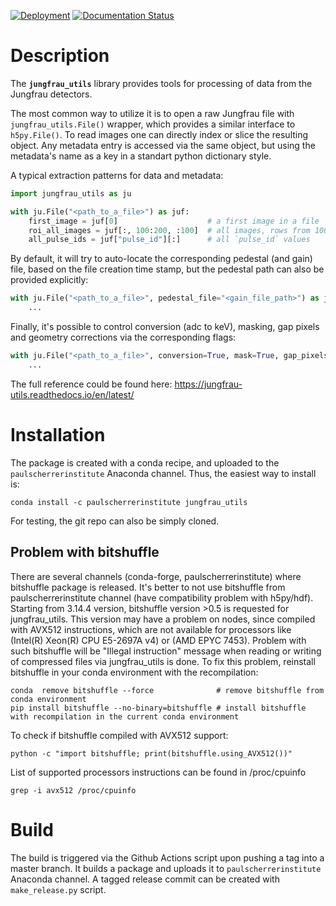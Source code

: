 [![Deployment](https://github.com/paulscherrerinstitute/jungfrau_utils/actions/workflows/deployment.yaml/badge.svg)](https://github.com/paulscherrerinstitute/jungfrau_utils/actions/workflows/deployment.yaml)
[![Documentation Status](https://readthedocs.org/projects/jungfrau-utils/badge/?version=latest)](https://jungfrau-utils.readthedocs.io/en/latest/?badge=latest)

# Description

The **`jungfrau_utils`** library provides tools for processing of data from the Jungfrau detectors.

The most common way to utilize it is to open a raw Jungfrau file with `jungfrau_utils.File()`
wrapper, which provides a similar interface to `h5py.File()`. To read images one can directly
index or slice the resulting object. Any metadata entry is accessed via the same object, but using
the metadata's name as a key in a standart python dictionary style.

A typical extraction patterns for data and metadata:
```python
import jungfrau_utils as ju

with ju.File("<path_to_a_file>") as juf:
    first_image = juf[0]                    # a first image in a file
    roi_all_images = juf[:, 100:200, :100]  # all images, rows from 100 to 200, first 100 columns
    all_pulse_ids = juf["pulse_id"][:]      # all `pulse_id` values
```

By default, it will try to auto-locate the corresponding pedestal (and gain) file, based on the file
creation time stamp, but the pedestal path can also be provided explicitly:
```python
with ju.File("<path_to_a_file>", pedestal_file="<gain_file_path>") as juf:
    ...
```

Finally, it's possible to control conversion (adc to keV), masking, gap pixels and geometry
corrections via the corresponding flags:
```python
with ju.File("<path_to_a_file>", conversion=True, mask=True, gap_pixels=True, geometry=True) as juf:
    ...
```

The full reference could be found here: https://jungfrau-utils.readthedocs.io/en/latest/

# Installation

The package is created with a conda recipe, and uploaded to the `paulscherrerinstitute` Anaconda
channel. Thus, the easiest way to install is:

```
conda install -c paulscherrerinstitute jungfrau_utils
```

For testing, the git repo can also be simply cloned.

## Problem with bitshuffle

There are several channels (conda-forge, paulscherrerinstitute) where bitshuffle package is released. It's better to not use bitshuffle from paulscherrerinstitute channel (have compatibility problem with h5py/hdf). Starting from 3.14.4 version, bitshuffle version >0.5 is requested for jungfrau_utils. This version may have a problem on nodes, since compiled with AVX512 instructions, which are not available for processors like (Intel(R) Xeon(R) CPU E5-2697A v4) or (AMD EPYC 7453). Problem with such bitshuffle will be "Illegal instruction" message when reading or writing of compressed files via jungfrau_utils is done. To fix this problem, reinstall bitshuffle in your conda environment with the recompilation:
```
conda  remove bitshuffle --force              # remove bitshuffle from conda environment
pip install bitshuffle --no-binary=bitshuffle # install bitshuffle with recompilation in the current conda environment
```
To check if bitshuffle compiled with AVX512 support:
```
python -c "import bitshuffle; print(bitshuffle.using_AVX512())"
```
List of supported processors instructions can be found in /proc/cpuinfo
```
grep -i avx512 /proc/cpuinfo
```

# Build

The build is triggered via the Github Actions script upon pushing a tag into a master branch.
It builds a package and uploads it to `paulscherrerinstitute` Anaconda channel. A tagged release
commit can be created with `make_release.py` script.
